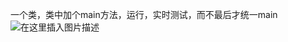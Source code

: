 ﻿一个类，类中加个main方法，运行，实时测试，而不最后才统一main
![在这里插入图片描述](http://img.yayi.site/csdn/20191016231047308.png-watermaskStyle)
